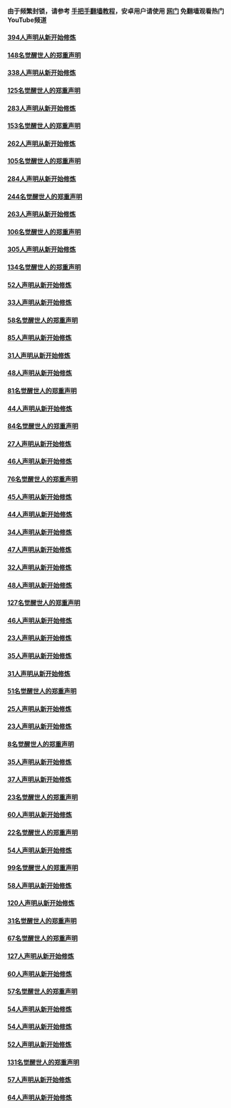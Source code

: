 #### 由于频繁封锁，请参考 [手把手翻墙教程](https://github.com/gfw-breaker/guides/wiki/)，安卓用户请使用 [网门](https://github.com/gfw-breaker/nogfw/blob/master/dl.md?t=05060000) 免翻墙观看热门YouTube频道 

#### [394人声明从新开始修炼](../pages/91/423914.md?t=05060000) 

#### [148名觉醒世人的郑重声明](../pages/91/423913.md?t=05060000) 

#### [338人声明从新开始修炼](../pages/91/423540.md?t=05060000) 

#### [125名觉醒世人的郑重声明](../pages/91/423539.md?t=05060000) 

#### [283人声明从新开始修炼](../pages/91/423296.md?t=05060000) 

#### [153名觉醒世人的郑重声明](../pages/91/423295.md?t=05060000) 

#### [262人声明从新开始修炼](../pages/91/423004.md?t=05060000) 

#### [105名觉醒世人的郑重声明](../pages/91/423003.md?t=05060000) 

#### [284人声明从新开始修炼](../pages/91/422707.md?t=05060000) 

#### [244名觉醒世人的郑重声明](../pages/91/422706.md?t=05060000) 

#### [263人声明从新开始修炼](../pages/91/422553.md?t=05060000) 

#### [106名觉醒世人的郑重声明](../pages/91/422552.md?t=05060000) 

#### [305人声明从新开始修炼](../pages/91/422153.md?t=05060000) 

#### [134名觉醒世人的郑重声明](../pages/91/422152.md?t=05060000) 

#### [52人声明从新开始修炼](../pages/91/421846.md?t=05060000) 

#### [33人声明从新开始修炼](../pages/91/421804.md?t=05060000) 

#### [58名觉醒世人的郑重声明](../pages/91/421845.md?t=05060000) 

#### [85人声明从新开始修炼](../pages/91/421769.md?t=05060000) 

#### [31人声明从新开始修炼](../pages/91/421763.md?t=05060000) 

#### [48人声明从新开始修炼](../pages/91/421605.md?t=05060000) 

#### [81名觉醒世人的郑重声明](../pages/91/421656.md?t=05060000) 

#### [44人声明从新开始修炼](../pages/91/421544.md?t=05060000) 

#### [84名觉醒世人的郑重声明](../pages/91/421543.md?t=05060000) 

#### [27人声明从新开始修炼](../pages/91/421465.md?t=05060000) 

#### [46人声明从新开始修炼](../pages/91/421454.md?t=05060000) 

#### [76名觉醒世人的郑重声明](../pages/91/421453.md?t=05060000) 

#### [45人声明从新开始修炼](../pages/91/421452.md?t=05060000) 

#### [44人声明从新开始修炼](../pages/91/421422.md?t=05060000) 

#### [34人声明从新开始修炼](../pages/91/421322.md?t=05060000) 

#### [47人声明从新开始修炼](../pages/91/421264.md?t=05060000) 

#### [32人声明从新开始修炼](../pages/91/421225.md?t=05060000) 

#### [48人声明从新开始修炼](../pages/91/421202.md?t=05060000) 

#### [127名觉醒世人的郑重声明](../pages/91/421224.md?t=05060000) 

#### [46人声明从新开始修炼](../pages/91/421203.md?t=05060000) 

#### [23人声明从新开始修炼](../pages/91/421138.md?t=05060000) 

#### [35人声明从新开始修炼](../pages/91/421122.md?t=05060000) 

#### [31人声明从新开始修炼](../pages/91/421081.md?t=05060000) 

#### [51名觉醒世人的郑重声明](../pages/91/421080.md?t=05060000) 

#### [25人声明从新开始修炼](../pages/91/421020.md?t=05060000) 

#### [23人声明从新开始修炼](../pages/91/420884.md?t=05060000) 

#### [8名觉醒世人的郑重声明](../pages/91/420883.md?t=05060000) 

#### [35人声明从新开始修炼](../pages/91/420809.md?t=05060000) 

#### [37人声明从新开始修炼](../pages/91/420766.md?t=05060000) 

#### [23名觉醒世人的郑重声明](../pages/91/420765.md?t=05060000) 

#### [60人声明从新开始修炼](../pages/91/420727.md?t=05060000) 

#### [22名觉醒世人的郑重声明](../pages/91/420726.md?t=05060000) 

#### [54人声明从新开始修炼](../pages/91/420529.md?t=05060000) 

#### [99名觉醒世人的郑重声明](../pages/91/420528.md?t=05060000) 

#### [58人声明从新开始修炼](../pages/91/420198.md?t=05060000) 

#### [120人声明从新开始修炼](../pages/91/420141.md?t=05060000) 

#### [31名觉醒世人的郑重声明](../pages/91/420197.md?t=05060000) 

#### [67名觉醒世人的郑重声明](../pages/91/420140.md?t=05060000) 

#### [127人声明从新开始修炼](../pages/91/420082.md?t=05060000) 

#### [60人声明从新开始修炼](../pages/91/420081.md?t=05060000) 

#### [57名觉醒世人的郑重声明](../pages/91/420080.md?t=05060000) 

#### [54人声明从新开始修炼](../pages/91/419533.md?t=05060000) 

#### [54人声明从新开始修炼](../pages/91/419532.md?t=05060000) 

#### [52人声明从新开始修炼](../pages/91/419531.md?t=05060000) 

#### [131名觉醒世人的郑重声明](../pages/91/419530.md?t=05060000) 

#### [57人声明从新开始修炼](../pages/91/419430.md?t=05060000) 

#### [64人声明从新开始修炼](../pages/91/419429.md?t=05060000) 

